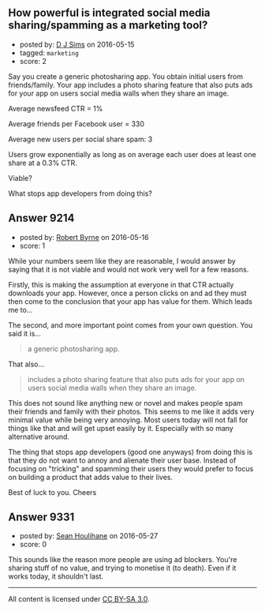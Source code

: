 ## How powerful is integrated social media sharing/spamming as a marketing tool?

- posted by: [D J Sims](https://stackexchange.com/users/7242000/d-j-sims) on 2016-05-15
- tagged: `marketing`
- score: 2

Say you create a generic photosharing app. You obtain initial users from friends/family. Your app includes a photo sharing feature that also puts ads for your app on users social media walls when they share an image.

Average newsfeed CTR = 1%

Average friends per Facebook user = 330

Average new users per social share spam: 3

Users grow exponentially as long as on average each user does at least one share at a 0.3% CTR.

Viable?

What stops app developers from doing this?



## Answer 9214

- posted by: [Robert Byrne](https://stackexchange.com/users/5232876/robert-byrne) on 2016-05-16
- score: 1

While your numbers seem like they are reasonable, I would answer by saying that it is not viable and would not work very well for a few reasons.

Firstly, this is making the assumption at everyone in that CTR actually downloads your app. However, once a person clicks on and ad they must then come to the conclusion that your app has value for them. Which leads me to...

The second, and more important point comes from your own question. You said it is...

> a generic photosharing app.

That also...

> includes a photo sharing feature that also puts ads for your app on users social media walls when they share an image.

This does not sound like anything new or novel and makes people spam their friends and family with their photos. This seems to me like it adds very minimal value while being very annoying. Most users today will not fall for things like that and will get upset easily by it. Especially with so many alternative around.

The thing that stops app developers (good one anyways) from doing this is that they do not want to annoy and alienate their user base. Instead of focusing on "tricking" and spamming their users they would prefer to focus on building a product that adds value to their lives.

Best of luck to you. Cheers


## Answer 9331

- posted by: [Sean Houlihane](https://stackexchange.com/users/977188/sean-houlihane) on 2016-05-27
- score: 0

This sounds like the reason more people are using ad blockers. You're sharing stuff of no value, and trying to monetise it (to death). Even if it works today, it shouldn't last.



---

All content is licensed under [CC BY-SA 3.0](https://creativecommons.org/licenses/by-sa/3.0/).
